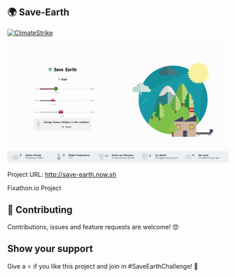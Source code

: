 ## 🌍 Save-Earth



[![ClimateStrike](https://digital.globalclimatestrike.net/wp-content/uploads/sites/71/2019/08/FacebookShareImage-1024x536.png 'Save Earth')](https://digital.globalclimatestrike.net/)


[![ClimateStrike](https://github.com/PJijin/Save-Earth/blob/master/preview.png?raw=true 'Save Earth')]()

Project URL: http://save-earth.now.sh

Fixathon.io Project

## 🤝 Contributing

Contributions, issues and feature requests are welcome! 😍

## Show your support

Give a ⭐️ if you like this project and join in #SaveEarthChallenge! 🥰
